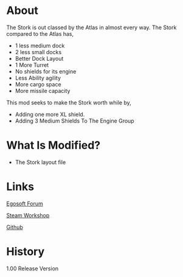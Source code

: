 # About

The Stork is out classed by the Atlas in almost every way. The Stork compared to the Atlas has, 

* 1 less medium dock
* 2 less small docks
* Better Dock Layout
* 1 More Turret
* No shields for its engine
* Less Ability agility
* More cargo space
* More missile capacity

This mod seeks to make the Stork worth while by, 

* Adding one more XL shield. 
* Adding 3 Medium Shields To The Engine Group

# What Is Modified?

* The Stork layout file

# Links

[Egosoft Forum](https://forum.egosoft.com/viewtopic.php?f=181&t=419712)

[Steam Workshop](https://steamcommunity.com/sharedfiles/filedetails/?id=1903595373)

[Github](https://github.com/rovermicrover/x4-improved-stork)

# History

1.00 Release Version